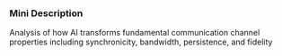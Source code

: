### Mini Description

Analysis of how AI transforms fundamental communication channel properties including synchronicity, bandwidth, persistence, and fidelity
